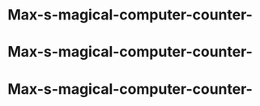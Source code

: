 # Max-s-magical-computer-counter-
# Max-s-magical-computer-counter-
# Max-s-magical-computer-counter-
